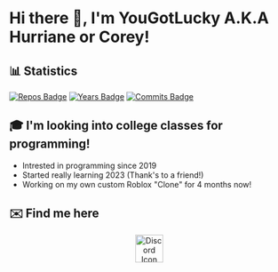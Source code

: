# Hi there 👋, I'm YouGotLucky A.K.A Hurriane or Corey!

## 📊 Statistics
[![Repos Badge](https://badges.pufler.dev/repos/YouGotLucky)](https://badges.pufler.dev)
[![Years Badge](https://badges.pufler.dev/years/YouGotLucky)](https://badges.pufler.dev)
[![Commits Badge](https://badges.pufler.dev/commits/monthly/YouGotLucky)](https://badges.pufler.dev)

## 🎓 I'm looking into college classes for programming!
- Intrested in programming since 2019
- Started really learning 2023 (Thank's to a friend!)
- Working on my own custom Roblox "Clone" for 4 months now!

## ✉️ Find me here

<p align="center">
  <a href="#">
    <img src="https://raw.githubusercontent.com/dheereshagrwal/colored-icons/master/public/icons/discord/discord.svg" alt="Discord Icon" width="50" height="50">
  </a>
</p>
<!--
**YouGotLucky/YouGotLucky** is a ✨ _special_ ✨ repository because its `README.md` (this file) appears on your GitHub profile.

Here are some ideas to get you started:

- 🔭 I’m currently working on ...
- 🌱 I’m currently learning ...
- 👯 I’m looking to collaborate on ...
- 🤔 I’m looking for help with ...
- 💬 Ask me about ...
- 📫 How to reach me: ...
- 😄 Pronouns: ...
- ⚡ Fun fact: ...
-->
